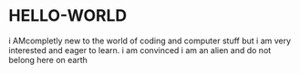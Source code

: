 # HELLO-WORLD
i AMcompletly new to the world of coding and computer stuff but i am very interested and eager to learn.
i am convinced i am an alien and do not belong here on earth
